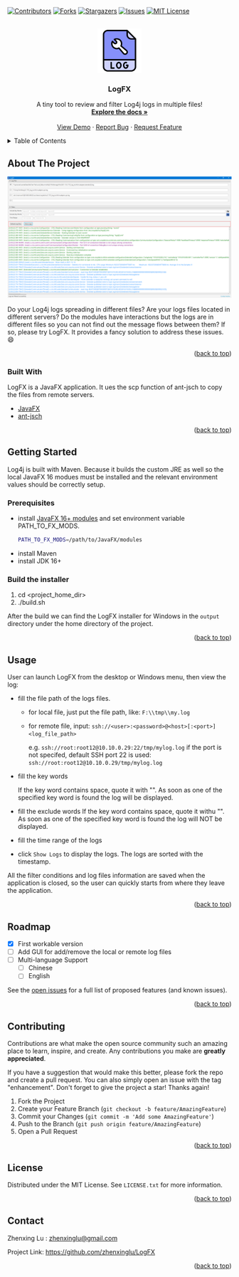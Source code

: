 <div id="top"></div>


<!-- PROJECT SHIELDS -->
<!--
*** I'm using markdown "reference style" links for readability.
*** Reference links are enclosed in brackets [ ] instead of parentheses ( ).
*** See the bottom of this document for the declaration of the reference variables
*** for contributors-url, forks-url, etc. This is an optional, concise syntax you may use.
*** https://www.markdownguide.org/basic-syntax/#reference-style-links
-->
[![Contributors][contributors-shield]][contributors-url]
[![Forks][forks-shield]][forks-url]
[![Stargazers][stars-shield]][stars-url]
[![Issues][issues-shield]][issues-url]
[![MIT License][license-shield]][license-url]



<!-- PROJECT LOGO -->
<br />
<div align="center">
  <a href="https://github.com/zhenxinglu/LogFX">
    <img src="images/logfx.png" alt="Logo" width="100" height="100">
  </a>

<h3 align="center">LogFX</h3>

  <p align="center">
    A tiny tool to review and filter Log4j logs in multiple files!
    <br />
    <a href="https://github.com/zhenxinglu/LogFX"><strong>Explore the docs »</strong></a>
    <br />
    <br />
    <a href="https://github.com/zhenxinglu/LogFX">View Demo</a>
    ·
    <a href="https://github.com/zhenxinglu/LogFX/issues">Report Bug</a>
    ·
    <a href="https://github.com/zhenxinglu/LogFX/issues">Request Feature</a>
  </p>
</div>



<!-- TABLE OF CONTENTS -->
<details>
  <summary>Table of Contents</summary>
  <ol>
    <li>
      <a href="#about-the-project">About The Project</a>
      <ul>
        <li><a href="#built-with">Built With</a></li>
      </ul>
    </li>
    <li>
      <a href="#getting-started">Getting Started</a>
      <ul>
        <li><a href="#prerequisites">Prerequisites</a></li>
        <li><a href="#build-the-installer">Build the installer</a></li>
      </ul>
    </li>
    <li><a href="#usage">Usage</a></li>
    <li><a href="#roadmap">Roadmap</a></li>
    <li><a href="#contributing">Contributing</a></li>
    <li><a href="#license">License</a></li>
    <li><a href="#contact">Contact</a></li>
  </ol>
</details>



<!-- ABOUT THE PROJECT -->
## About The Project

[![Product Name Screen Shot][product-screenshot]](https://gluonhq.com/products/javafx/)

Do your Log4j logs spreading in different files? Are your logs files located in different servers? 
Do the modules have interactions but the logs are in different files so you can not find out the 
message flows between them? If so, please try LogFX. It provides a fancy solution to address these 
issues. :smile:


<p align="right">(<a href="#top">back to top</a>)</p>


### Built With

LogFX is a JavaFX application. It ues the scp function of ant-jsch to copy the files from remote servers.  

* [JavaFX](https://openjfx.io/)
* [ant-jsch](https://mvnrepository.com/artifact/org.apache.ant/ant-jsch)

<p align="right">(<a href="#top">back to top</a>)</p>



<!-- GETTING STARTED -->
## Getting Started

Log4j is built with Maven. Because it builds the custom JRE as well so the local JavaFX 16 modues must 
be installed and the relevant environment values should be correctly setup.

### Prerequisites
* install [JavaFX 16+ modules](https://gluonhq.com/products/javafx) and set environment variable PATH_TO_FX_MODS.
  ```sh
  PATH_TO_FX_MODS=/path/to/JavaFX/modules
  ```
* install Maven
* install JDK 16+

### Build the installer
1. cd <project_home_dir>
2. ./build.sh

After the build we can find the LogFX installer for Windows in the `output` directory under the home directory
of the project. 

<p align="right">(<a href="#top">back to top</a>)</p>



<!-- USAGE EXAMPLES -->
## Usage
User can launch LogFX from the desktop or Windows menu, then view the log:

* fill the file path of the logs files.
    * for local file, just put the file path, like:   `F:\\tmp\\my.log`
    * for remote file, input: `ssh://<user>:<password>@<host>[:<port>]<log_file_path>`
    
        e.g. `ssh://root:root12@10.10.0.29:22/tmp/mylog.log`
        if the port is not specifed, default SSH port 22 is used: `ssh://root:root12@10.10.0.29/tmp/mylog.log` 
  
* fill the key words
  <p/>
    If the key word contains space, quote it with "". As soon as one of the specified key word
    is found the log will be displayed.
* fill the exclude words
  If the key word contains space, quote it withu "". As soon as one of the specified key word
  is found the log will NOT be displayed.
* fill the time range of the logs
* click `Show Logs` to display the logs. The logs are sorted with the timestamp.

All the filter conditions and log files information are saved when the application is closed, so the user
can quickly starts from where they leave the application.

<p align="right">(<a href="#top">back to top</a>)</p>



<!-- ROADMAP -->
## Roadmap

- [x] First workable version
- [ ] Add GUI for add/remove the local or remote log files
- [ ] Multi-language Support
    - [ ] Chinese
    - [ ] English

See the [open issues](https://github.com/zhenxinglu/LogFX/issues) for a full list of proposed features (and known issues).

<p align="right">(<a href="#top">back to top</a>)</p>



<!-- CONTRIBUTING -->
## Contributing

Contributions are what make the open source community such an amazing place to learn, inspire, and create. Any contributions you make are **greatly appreciated**.

If you have a suggestion that would make this better, please fork the repo and create a pull request. You can also simply open an issue with the tag "enhancement".
Don't forget to give the project a star! Thanks again!

1. Fork the Project
2. Create your Feature Branch (`git checkout -b feature/AmazingFeature`)
3. Commit your Changes (`git commit -m 'Add some AmazingFeature'`)
4. Push to the Branch (`git push origin feature/AmazingFeature`)
5. Open a Pull Request

<p align="right">(<a href="#top">back to top</a>)</p>


<!-- LICENSE -->
## License

Distributed under the MIT License. See `LICENSE.txt` for more information.

<p align="right">(<a href="#top">back to top</a>)</p>


<!-- CONTACT -->
## Contact

Zhenxing Lu : zhenxinglu@gmail.com

Project Link: https://github.com/zhenxinglu/LogFX

<p align="right">(<a href="#top">back to top</a>)</p>


<!-- MARKDOWN LINKS & IMAGES -->
<!-- https://www.markdownguide.org/basic-syntax/#reference-style-links -->
[contributors-shield]: https://img.shields.io/github/contributors/othneildrew/Best-README-Template.svg?style=for-the-badge
[contributors-url]: https://github.com/zhenxinglu/LogFX/graphs/contributors
[forks-shield]: https://img.shields.io/github/forks/othneildrew/Best-README-Template.svg?style=for-the-badge
[forks-url]: https://github.com/zhenxinglu/LogFX/network/members
[stars-shield]: https://img.shields.io/github/stars/othneildrew/Best-README-Template.svg?style=for-the-badge
[stars-url]: https://github.com/zhenxinglu/LogFX/stargazers
[issues-shield]: https://img.shields.io/github/issues/othneildrew/Best-README-Template.svg?style=for-the-badge
[issues-url]: https://github.com/zhenxinglu/LogFX/issues
[license-shield]: https://img.shields.io/github/license/othneildrew/Best-README-Template.svg?style=for-the-badge
[license-url]: https://github.com/zhenxinglu/LogFX/blob/master/LICENSE.txt
[product-screenshot]: images/logfx_screenshot.png
